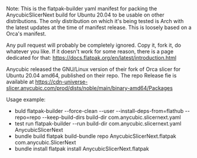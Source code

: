 Note:
This is the flatpak-builder yaml manifest for packing the AnycubicSlicerNext 
build for Ubuntu 20.04 to be usable on other distributions. The only 
distribution on which it's being tested is Arch with the latest updates at 
the time of manifest release. This is loosely based on a Orca's manifest.

Any pull request will probably be completely ignored. Copy it, fork it, do 
whatever you like. If it doesn't work for some reason, there is a page
dedicated for that: https://docs.flatpak.org/en/latest/introduction.html

Anycubic released the GNU/Linux version of their fork of Orca slicer for
Ubuntu 20.04 amd64, published on their repo. The repo Release fie is 
available at
https://cdn-universe-slicer.anycubic.com/prod/dists/noble/main/binary-amd64/Packages

Usage example:
- buld
  flatpak-builder --force-clean --user --install-deps-from=flathub --repo=repo --keep-build-dirs  build-dir com.anycubic.slicernext.yaml
- test run
  flatpak-builder --run build-dir com.anycubic.slicernext.yaml AnycubicSlicerNext
- bundle build
  flatpak build-bundle repo AnycubicSlicerNext.flatpak com.anycubic.SlicerNext
- bundle install
  flatpak install AnycubicSlicerNext.flatpak  

